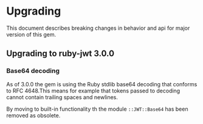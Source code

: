 # Upgrading

This document describes breaking changes in behavior and api for major version of this gem.

## Upgrading to ruby-jwt 3.0.0

### Base64 decoding

As of 3.0.0 the gem is using the Ruby stdlib base64 decoding that conforms to RFC 4648.This means for example that tokens passed to decoding cannot contain trailing spaces and newlines.

By moving to built-in functionality th the module `::JWT::Base64` has been removed as obsolete.